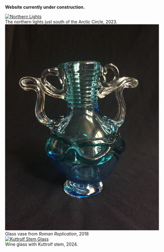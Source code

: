 <b>Website currently under construction.</b>

<!-- GALLERY -->
<!-- see: -->
 <div class="responsive">
  <div class="gallery">
    <a target="_blank" href="static/assets/gallery/DSC_0129.JPG">
      <img src="static/assets/gallery/DSC_0129.JP" alt="Northern Lights">
    </a>
    <div class="desc">The northern lights just south of the Arctic Circle, 2023.</div>
  </div>
</div>

<div class="responsive">
  <div class="gallery">
    <a target="_blank" href="static/assets/gallery/IMG_6469.JPG">
      <img src="static/assets/gallery/IMG_6469.JPG" alt="Glass vase">
    </a>
    <div class="desc">Glass vase from <i>Roman Replication</i>, 2018</div>
  </div>
</div>

<div class="responsive">
  <div class="gallery">
    <a target="_blank" href="static/assets/gallery/IMG_2095.jpeg">
      <img src="static/assets/gallery/IMG_2095.jpeg" alt="Kuttrolf Stem Glass">
    </a>
    <div class="desc">Wine glass with Kuttrolf stem, 2024.</div>
  </div>
</div>

<!--
<div class="responsive">
  <div class="gallery">
    <a target="_blank" href="img_mountains.jpg">
      <img src="img_mountains.jpg" alt="Mountains">
    </a>
    <div class="desc">Add a description of the image here</div>
  </div>
</div>

<div class="clearfix"></div> -->

<!-- END GALLERY -->

